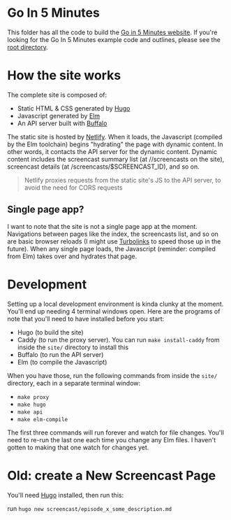 # Go In 5 Minutes

This folder has all the code to build the [Go in 5 Minutes website](https://www.goin5minutes.com). If you're looking for the Go In 5 Minutes example code and outlines, please see the [root directory](/).

# How the site works

The complete site is composed of:

- Static HTML & CSS generated by [Hugo](https://gohugo.io)
- Javascript generated by [Elm](https://elm-lang.org)
- An API server built with [Buffalo](https://gobuffalo.io)

The static site is hosted by [Netlify](https://netlify.com). When it loads, the Javascript (compiled by the Elm toolchain) begins "hydrating" the page with dynamic content. In other words, it contacts the API server for the dynamic content. Dynamic content includes the screencast summary list (at //screencasts on the site), screencast details (at /screencasts/$SCREENCAST_ID), and so on.

>Netlify proxies requests from the static site's JS to the API server, to avoid the need for CORS requests

## Single page app?

I want to note that the site is not a single page app at the moment. Navigations between pages like the index, the screencasts list, and so on are basic browser reloads (I might use [Turbolinks](https://https://github.com/turbolinks/turbolinks) to speed those up in the future). When any single page loads, the Javascript (reminder: compiled from Elm) takes over and hydrates that page.

# Development

Setting up a local development environment is kinda clunky at the moment. You'll end up needing 4 terminal windows open. Here are the programs of note that you'll need to have installed before you start:

- Hugo (to build the site)
- Caddy (to run the proxy server). You can run `make install-caddy` from inside the `site/` directory to install this
- Buffalo (to run the API server)
- Elm (to compile the Javascript)

When you have those, run the following commands from inside the `site/` directory, each in a separate terminal window:

- `make proxy`
- `make hugo`
- `make api`
- `make elm-compile`

The first three commands will run forever and watch for file changes. You'll need to re-run the last one each time you change any Elm files. I haven't gotten to making that one watch for changes yet.

# Old: create a New Screencast Page

You'll need [Hugo](https://gohugo.io/) installed, then run this:

run `hugo new screencast/episode_x_some_description.md`
